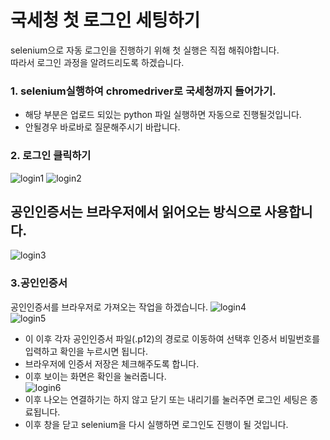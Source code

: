 # 국세청 첫 로그인 세팅하기

selenium으로 자동 로그인을 진행하기 위해 첫 실행은 직접 해줘야합니다.    
따라서 로그인 과정을 알려드리도록 하겠습니다. 

### 1. selenium실행하여 chromedriver로 국세청까지 들어가기.
+ 해당 부분은 업로드 되있는 python 파일 실행하면 자동으로 진행될것입니다.
+ 안될경우 바로바로 질문해주시기 바랍니다.

### 2. 로그인 클릭하기 
![login1](https://user-images.githubusercontent.com/69878816/131447805-0f3520a7-9660-4d15-8856-e635e5d23280.png)
![login2](https://user-images.githubusercontent.com/69878816/131448178-51888311-ac56-4b1a-b547-1c6a2992ad95.png)
  
공인인증서는 브라우저에서 읽어오는 방식으로 사용합니다.
---
![login3](https://user-images.githubusercontent.com/69878816/131449178-79ce4c44-b6f9-40f5-bc77-72ea54d45d7a.png)


### 3.공인인증서 
공인인증서를 브라우저로 가져오는 작업을 하겠습니다. 
![login4](https://user-images.githubusercontent.com/69878816/131449308-df60a9f4-d35d-4d56-aed0-091d447623ee.png)  
![login5](https://user-images.githubusercontent.com/69878816/131449510-3ad1b2d1-9170-4057-8299-44db16967234.png)  
+ 이 이후 각자 공인인증서 파일(.p12)의 경로로 이동하여 선택후 인증서 비밀번호를 입력하고 확인을 누르시면 됩니다.
+ 브라우저에 인증서 저장은 체크해주도록 합니다.
+ 이후 보이는 화면은 확인을 눌러줍니다.  
![login6](https://user-images.githubusercontent.com/69878816/131449974-8ddafd3e-e17a-4eaa-93ea-e1cd26b150c6.png)  
+ 이후 나오는 연결하기는 하지 않고 닫기 또는 내리기를 눌러주면 로그인 세팅은 종료됩니다.
+ 이후 창을 닫고 selenium을 다시 실행하면 로그인도 진행이 될 것입니다.

